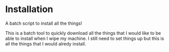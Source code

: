 # Installation
A batch script to install all the things! 

This is a batch tool to quickly download all the things that I would like to be able to install when I wipe my machine. I still need to set things up but this is all the things that I would alredy install. 
